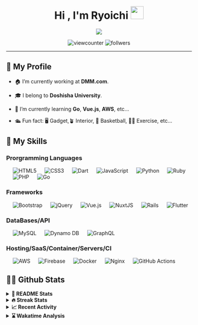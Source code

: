 
<h1 align="center">Hi , I'm Ryoichi <img src="https://media.giphy.com/media/hvRJCLFzcasrR4ia7z/giphy.gif" width="35"></h1>

<p align="center">
  <a href="https://github.com/DenverCoder1/readme-typing-svg"><img src="https://readme-typing-svg.herokuapp.com?lines=Backend+Engineer;Major+in+Information+Engineering;Always%20learning%20new%20things&center=true&width=500&height=50"></a>
</p>

<p align="center"> 
  <img src="https://komarev.com/ghpvc/?username=ryoichinakai&label=Profile%20views&color=0e75b6&style=flat" alt="viewcounter" />
  <img src="https://img.shields.io/github/followers/ryoichinakai.svg?style=social&label=Follow&maxAge=2592000" alt="follwers" />

</p>

<hr>

## 🤔 My Profile 

<!-- <img align="right" alt="GIF" height="160px" src="https://media.giphy.com/media/du3J3cXyzhj75IOgvA/giphy.gif" /> -->
- 🏠 I’m currently working at **DMM.com**.


- 🎓 I belong to **Doshisha University**. 


- 🌱 I’m currently learning **Go**, **Vue.js**, **AWS**, etc...


- 🛳 Fun fact: 🖥 Gadget,🪴 Interior, 🏀 Basketball, 🏃🏻 Exercise, etc... 

## 🔨 My Skills

<!-- https://rahuldkjain.github.io/gh-profile-readme-generator/ は使わない方向で -->
<!-- https://github.com/Ileriayo/markdown-badges -->
<!-- https://github.com/alexandresanlim/Badges4-README.md-Profile -->

<!-- ### IDEs/Editors

<p align="left"> 
  &emsp; 
  <img alt="Visual Studio Code" src="https://img.shields.io/badge/VisualStudioCode-0078d7.svg?style=for-the-badge&logo=visual-studio-code&logoColor=white"/>
  &emsp; 
  <img alt="PyCharm" src="https://img.shields.io/badge/pycharm-143?style=for-the-badge&logo=pycharm&logoColor=black&color=black&labelColor=green"/>
</p>

### Version Control

<p align="left"> 
  &emsp; 
  <img alt="Git" src="https://img.shields.io/badge/git-%23F05033.svg?style=for-the-badge&logo=git&logoColor=white"/>
  &emsp; 
  <img alt="GitLab" src="https://img.shields.io/badge/gitlab-%23181717.svg?style=for-the-badge&logo=gitlab&logoColor=white"/>
  &emsp; 
  <img alt="GitHub" src="https://img.shields.io/badge/github-%23121011.svg?style=for-the-badge&logo=github&logoColor=white"/>
</p> -->

### Prorgramming Languages

<p align="left"> 
  &emsp; 
  <img alt="HTML5" src="https://img.shields.io/badge/html5-%23E34F26.svg?style=for-the-badge&logo=html5&logoColor=white"/>
  &emsp; 
  <img alt="CSS3" src="https://img.shields.io/badge/css3-%231572B6.svg?style=for-the-badge&logo=css3&logoColor=white"/>
  &emsp; 
  <img alt="Dart" src="https://img.shields.io/badge/dart-%230175C2.svg?style=for-the-badge&logo=dart&logoColor=white"/>
  &emsp;
  <img alt="JavaScript" src="https://img.shields.io/badge/javascript-%23323330.svg?style=for-the-badge&logo=javascript&logoColor=%23F7DF1E"/>
  &emsp;
  <img alt="Python" src="https://img.shields.io/badge/python-%2314354C.svg?style=for-the-badge&logo=python&logoColor=white"/>
  &emsp;
  <img alt="Ruby" src="https://img.shields.io/badge/ruby-%23CC342D.svg?style=for-the-badge&logo=ruby&logoColor=white"/>
  &emsp;
  <img alt="PHP" src="https://img.shields.io/badge/php-%23777BB4.svg?style=for-the-badge&logo=php&logoColor=white"/>
  &emsp;
  <img alt="Go" src="https://img.shields.io/badge/go-%2300ADD8.svg?style=for-the-badge&logo=go&logoColor=white"/>
</p>

### Frameworks

<p align="left">
  &emsp;
  <img alt="Bootstrap" src="https://img.shields.io/badge/bootstrap-%23563D7C.svg?style=for-the-badge&logo=bootstrap&logoColor=white"/>
  &emsp; 
  <img alt="jQuery" src="https://img.shields.io/badge/jquery-%230769AD.svg?style=for-the-badge&logo=jquery&logoColor=white"/>
  &emsp; 
  <img alt="Vue.js" src="https://img.shields.io/badge/Vue.js-35495E?style=for-the-badge&logo=vuedotjs&logoColor=4FC08D"/>
  &emsp; 
  <img alt="NuxtJS" src="https://img.shields.io/badge/nuxt.js-00C58E?style=for-the-badge&logo=nuxtdotjs&logoColor=white"/>
  &emsp; 
  <img alt="Rails" src="https://img.shields.io/badge/rails-%23CC0000.svg?style=for-the-badge&logo=ruby-on-rails&logoColor=white"/>
  &emsp; 
  <img alt="Flutter" src="https://img.shields.io/badge/Flutter-%2302569B.svg?style=for-the-badge&logo=Flutter&logoColor=white" />
</p>

### DataBases/API

<p align="left"> 
  &emsp; 
  <img alt="MySQL" src="https://img.shields.io/badge/mysql-%2300f.svg?style=for-the-badge&logo=mysql&logoColor=white"/>
  &emsp; 
  <img alt="Dynamo DB" src ="https://img.shields.io/badge/Amazon%20DynamoDB-4053D6?style=for-the-badge&logo=Amazon%20DynamoDB&logoColor=white"/>
  &emsp; 
  <img alt="GraphQL" src ="https://img.shields.io/badge/GraphQl-E10098?style=for-the-badge&logo=graphql&logoColor=white"/>
</p>

### Hosting/SaaS/Container/Servers/CI

<p align="left"> 
  &emsp; 
  <img alt="AWS" src="https://img.shields.io/badge/AWS-%23FF9900.svg?style=for-the-badge&logo=amazon-aws&logoColor=white"/>
  &emsp; 
  <img alt="Firebase" src="https://img.shields.io/badge/firebase-%23039BE5.svg?style=for-the-badge&logo=firebase"/>
  &emsp; 
  <img alt="Docker" src="https://img.shields.io/badge/docker-%230db7ed.svg?style=for-the-badge&logo=docker&logoColor=white"/>
  &emsp; 
  <img alt="Nginx" src="https://img.shields.io/badge/nginx-%23009639.svg?style=for-the-badge&logo=nginx&logoColor=white"/>
  &emsp; 
  <img alt="GitHub Actions" src="https://img.shields.io/badge/githubactions-%232671E5.svg?style=for-the-badge&logo=githubactions&logoColor=white"/>
</p>

## 💪🏻 Github Stats

<details> 
  <summary><b>📝 README Stats </b></summary>
  <br/>
  <div align="center">
    <a href="https://github.com/RyoichiNakai">
      <img src="https://github-readme-stats.vercel.app/api?username=RyoichiNakai&show_icons=true&count_private=true&theme=nord" />
    </a>
    <a href="https://github.com/RyoichiNakai">
      <img src="https://github-readme-stats.vercel.app/api/top-langs/?username=RyoichiNakai&count_praivate=true&theme=nord&langs_count=8&exclude_repo=docker-wordpress-mysql-blog,atcorder,bachelor-study&layout=compact" />
    </a>
    <br/>
    <b>Note:</b> Top languages is only a metric of the languages my public code consists of and doesn't reflect experience or skill level.
  </div>
</details>

<details> 
  <summary><b>🔥 Streak Stats </b></summary>
  <br/>
  <p align="center">
     <img src="http://github-readme-streak-stats.herokuapp.com/?user=RyoichiNakai&theme=nord&hide_border=false" alt="streak stats" />
  </p>
</details>

<details> 
  <summary><b>📈 Recent Activity</b></summary>
  <br/>
  <p align="center">
    <a href="https://github.com/RyoichiNakai"><img alt="Activity Graph" src="https://activity-graph.herokuapp.com/graph?username=RyoichiNakai&custom_title=Ryoichi%20Nakai's%20Contribution%20Graph&theme=nord" /></a>
  </p>
</details>

<details>
   <summary><b>⌛️ Wakatime Analysis</b></summary>
   <br/>
  
   <!--START_SECTION:waka-->
**🐱 My Github Data** 

> 🏆 1,066 Contributions in the Year 2021
 > 
> 📦 169.0 kB Used in Github's Storage 
 > 
> 🚫 Not Opted to Hire
 > 
> 📜 18 Public Repositories 
 > 
> 🔑 18 Private Repositories  
 > 
**I'm a Night 🦉** 

```text
🌞 Morning    67 commits     ██░░░░░░░░░░░░░░░░░░░░░░░   7.82% 
🌆 Daytime    281 commits    ████████░░░░░░░░░░░░░░░░░   32.79% 
🌃 Evening    343 commits    ██████████░░░░░░░░░░░░░░░   40.02% 
🌙 Night      166 commits    ████░░░░░░░░░░░░░░░░░░░░░   19.37%

```
📅 **I'm Most Productive on Sunday** 

```text
Monday       104 commits    ███░░░░░░░░░░░░░░░░░░░░░░   12.14% 
Tuesday      102 commits    ███░░░░░░░░░░░░░░░░░░░░░░   11.9% 
Wednesday    118 commits    ███░░░░░░░░░░░░░░░░░░░░░░   13.77% 
Thursday     108 commits    ███░░░░░░░░░░░░░░░░░░░░░░   12.6% 
Friday       95 commits     ██░░░░░░░░░░░░░░░░░░░░░░░   11.09% 
Saturday     133 commits    ████░░░░░░░░░░░░░░░░░░░░░   15.52% 
Sunday       197 commits    █████░░░░░░░░░░░░░░░░░░░░   22.99%

```


📊 **This Week I Spent My Time On** 

```text
💬 Programming Languages: 
Vue.js                   24 hrs 34 mins      █████████████████░░░░░░░░   71.26% 
PHP                      6 hrs 47 mins       █████░░░░░░░░░░░░░░░░░░░░   19.68% 
HTML                     1 hr 10 mins        ░░░░░░░░░░░░░░░░░░░░░░░░░   3.39% 
JavaScript               1 hr 7 mins         ░░░░░░░░░░░░░░░░░░░░░░░░░   3.28% 
SCSS                     31 mins             ░░░░░░░░░░░░░░░░░░░░░░░░░   1.51%

🔥 Editors: 
VS Code                  34 hrs 29 mins      █████████████████████████   100.0%

```


 Last Updated on 14/09/2021
<!--END_SECTION:waka-->
</details>

<!-- TODO: Twitter Facebookなどのコンタクト先を記載 -->
